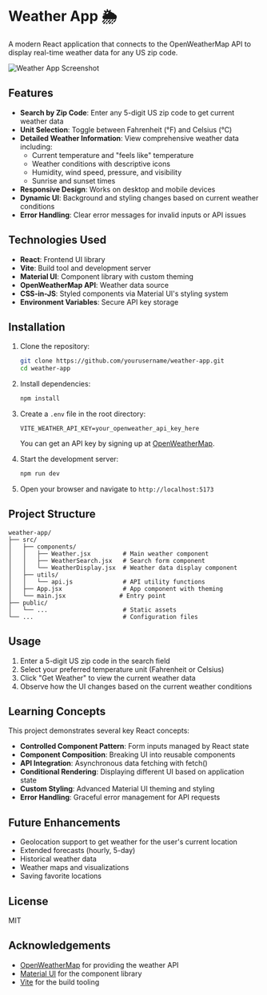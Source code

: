 # Weather App 🌦️

A modern React application that connects to the OpenWeatherMap API to display real-time weather data for any US zip code.

![Weather App Screenshot](https://via.placeholder.com/800x400?text=Weather+App+Screenshot)

## Features

- **Search by Zip Code**: Enter any 5-digit US zip code to get current weather data
- **Unit Selection**: Toggle between Fahrenheit (°F) and Celsius (°C)
- **Detailed Weather Information**: View comprehensive weather data including:
  - Current temperature and "feels like" temperature
  - Weather conditions with descriptive icons
  - Humidity, wind speed, pressure, and visibility
  - Sunrise and sunset times
- **Responsive Design**: Works on desktop and mobile devices
- **Dynamic UI**: Background and styling changes based on current weather conditions
- **Error Handling**: Clear error messages for invalid inputs or API issues

## Technologies Used

- **React**: Frontend UI library
- **Vite**: Build tool and development server
- **Material UI**: Component library with custom theming
- **OpenWeatherMap API**: Weather data source
- **CSS-in-JS**: Styled components via Material UI's styling system
- **Environment Variables**: Secure API key storage

## Installation

1. Clone the repository:
   ```bash
   git clone https://github.com/yourusername/weather-app.git
   cd weather-app
   ```

2. Install dependencies:
   ```bash
   npm install
   ```

3. Create a `.env` file in the root directory:
   ```
   VITE_WEATHER_API_KEY=your_openweather_api_key_here
   ```

   You can get an API key by signing up at [OpenWeatherMap](https://openweathermap.org/).

4. Start the development server:
   ```bash
   npm run dev
   ```

5. Open your browser and navigate to `http://localhost:5173`

## Project Structure

```
weather-app/
├── src/
│   ├── components/
│   │   ├── Weather.jsx         # Main weather component
│   │   ├── WeatherSearch.jsx   # Search form component
│   │   └── WeatherDisplay.jsx  # Weather data display component
│   ├── utils/
│   │   └── api.js              # API utility functions
│   ├── App.jsx                 # App component with theming
│   └── main.jsx               # Entry point
├── public/
│   └── ...                     # Static assets
└── ...                         # Configuration files
```

## Usage

1. Enter a 5-digit US zip code in the search field
2. Select your preferred temperature unit (Fahrenheit or Celsius)
3. Click "Get Weather" to view the current weather data
4. Observe how the UI changes based on the current weather conditions

## Learning Concepts

This project demonstrates several key React concepts:

- **Controlled Component Pattern**: Form inputs managed by React state
- **Component Composition**: Breaking UI into reusable components
- **API Integration**: Asynchronous data fetching with fetch()
- **Conditional Rendering**: Displaying different UI based on application state
- **Custom Styling**: Advanced Material UI theming and styling
- **Error Handling**: Graceful error management for API requests

## Future Enhancements

- Geolocation support to get weather for the user's current location
- Extended forecasts (hourly, 5-day)
- Historical weather data
- Weather maps and visualizations
- Saving favorite locations

## License

MIT

## Acknowledgements

- [OpenWeatherMap](https://openweathermap.org/) for providing the weather API
- [Material UI](https://mui.com/) for the component library
- [Vite](https://vitejs.dev/) for the build tooling